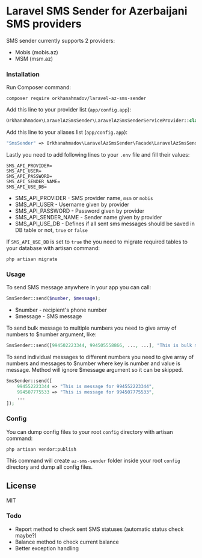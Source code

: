 # Laravel SMS Sender for Azerbaijani SMS providers

SMS sender currently supports 2 providers:
  - Mobis (mobis.az)
  - MSM (msm.az)

### Installation

Run Composer command:

```composer
composer require orkhanahmadov/laravel-az-sms-sender
```

Add this line to your provider list (`app/config.app`):

```php
Orkhanahmadov\LaravelAzSmsSender\LaravelAzSmsSenderServiceProvider::class
```

Add this line to your aliases list (`app/config.app`):

```php
"SmsSender" => Orkhanahmadov\LaravelAzSmsSender\Facade\LaravelAzSmsSender::class
```

Lastly you need to add following lines to your `.env` file and fill their values:
```
SMS_API_PROVIDER=
SMS_API_USER=
SMS_API_PASSWORD=
SMS_API_SENDER_NAME=
SMS_API_USE_DB=
```
  - SMS_API_PROVIDER - SMS provider name, `msm` or `mobis`
  - SMS_API_USER - Username given by provider
  - SMS_API_PASSWORD - Password given by provider
  - SMS_API_SENDER_NAME - Sender name given by provider
  - SMS_API_USE_DB - Defines if all sent sms messages should be saved in DB table or not, `true` or `false`

If `SMS_API_USE_DB` is set to `true` the you need to migrate required tables to your database with artisan command:
```
php artisan migrate
```

### Usage
To send SMS message anywhere in your app you can call:
```php
SmsSender::send($number, $message);
```
  - $number - recipient's phone number
  - $message - SMS message

To send bulk message to multiple numbers you need to give array of numbers to $number argument, like:
```php
SmsSender::send([994502223344, 994505558866, ..., ...], "This is bulk message for all numbers");
```

To send individual messages to different numbers you need to give array of numbers and messages to $number where key is number and value is message. Method will ignore $message argument so it can be skipped.

```php
SmsSender::send([
    994552223344 => "This is message for 994552223344",
    994507775533 => "This is message for 994507775533",
    ...
]);
```
### Config
You can dump config files to your root `config` directory with artisan command:
```
php artisan vendor:publish
```
This command will create `az-sms-sender` folder inside your root `config` directory and dump all config files.

License
----

MIT

### Todo

 - Report method to check sent SMS statuses (automatic status check maybe?)
 - Balance method to check current balance
 - Better exception handling
